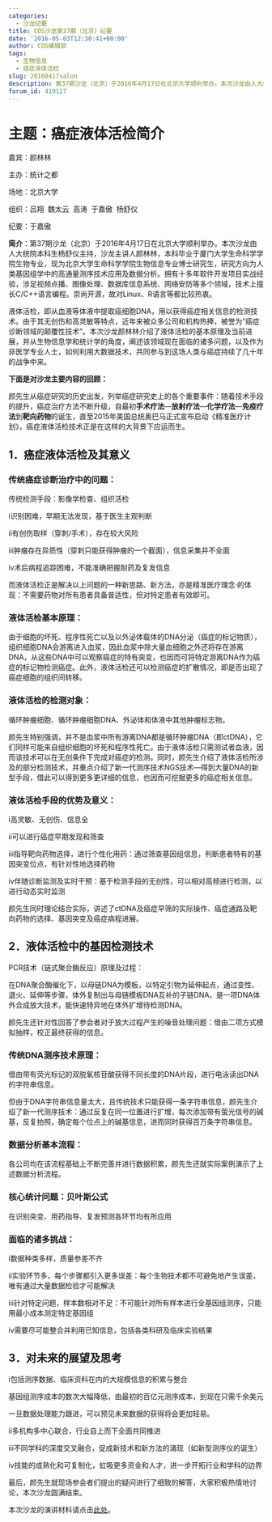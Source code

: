 ```yaml
---
categories:
  - 沙龙纪要
title: COS沙龙第37期（北京）纪要
date: '2016-05-03T12:30:41+00:00'
author: COS编辑部
tags:
  - 生物信息
  - 癌症液体活检
slug: 20160417salon
description: 第37期沙龙（北京）于2016年4月17日在北京大学顺利举办。本次沙龙由人大统院本科生杨舒仪主持，沙龙主讲人颜林林，本科毕业于厦门大学生命科学学院生物专业，现为北京大学生命科学学院生物信息专业博士研究生，研究方向为人类基因组学中的高通量测序技术应用及数据分析。拥有十多年软件开发项目实战经验，涉足视频点播、图像处理、数据库信息系统、网络安防等多个领域，技术上擅长C/C++语言编程。崇尚开源，故对Linux、R语言等都比较热衷。
forum_id: 419127
---
```


# 主题：癌症液体活检简介

嘉宾：颜林林

主办：统计之都

场地：北京大学

组织：吕翔  魏太云  高涛  于嘉傲  杨舒仪

纪要：于嘉傲

**简介**：第37期沙龙（北京）于2016年4月17日在北京大学顺利举办。本次沙龙由人大统院本科生杨舒仪主持，沙龙主讲人颜林林，本科毕业于厦门大学生命科学学院生物专业，现为北京大学生命科学学院生物信息专业博士研究生，研究方向为人类基因组学中的高通量测序技术应用及数据分析。拥有十多年软件开发项目实战经验，涉足视频点播、图像处理、数据库信息系统、网络安防等多个领域，技术上擅长C/C++语言编程。崇尚开源，故对Linux、R语言等都比较热衷。

液体活检，即从血液等体液中提取癌细胞DNA，用以获得癌症相关信息的检测技术。由于其无创伤和高灵敏等特点，近年来被众多公司和机构热捧，被誉为“癌症诊断领域的颠覆性技术”。本次沙龙颜林林介绍了液体活检的基本原理及当前进展，并从生物信息学和统计学的角度，阐述该领域现在面临的诸多问题，以及作为非医学专业人士，如何利用大数据技术，共同参与到这场人类与癌症持续了几十年的战争中来。

**下面是对沙龙主要内容的回顾：**

颜先生从癌症研究的历史出发，列举癌症研究史上的各个重要事件：随着技术手段的提升，癌症治疗方法不断升级，自最初**手术疗法**—**放射疗法**—**化学疗法**—**免疫疗法**到**靶向药物**的诞生，直至2015年美国总统奥巴马正式宣布启动《精准医疗计划》，癌症液体活检技术正是在这样的大背景下应运而生。

## 1．癌症液体活检及其意义

### 传统癌症诊断治疗中的问题：

传统检测手段：影像学检查、组织活检

ⅰ识别困难，早期无法发现，基于医生主观判断

ⅱ有创伤取样（穿刺/手术），存在较大风险

ⅲ肿瘤存在异质性（穿刺只能获得肿瘤的一个截面），信息采集并不全面

ⅳ术后病程追踪困难，不能准确把握耐药及复发信息

而液体活检正是解决以上问题的一种新思路、新方法，亦是精准医疗理念·的体现：不需要药物对所有患者具备普适性，但对特定患者有效即可。

### 液体活检基本原理：

由于细胞的坏死、程序性死亡以及以外泌体载体的DNA分泌（癌症的标记物质），组织细胞DNA会游离进入血浆，因此血浆中除大量血细胞之外还将存在游离DNA，从这些DNA中可以观察癌症的特有突变，也因而可将特定游离DNA作为癌症的标记物检测癌症。此外，液体活检还可以检测癌症的扩散情况，即是否出现了癌症细胞的组织间转移。

### 液体活检的检测对象：

循环肿瘤细胞、循环肿瘤细胞DNA、外泌体和体液中其他肿瘤标志物。

颜先生特别强调，并不是血浆中所有游离DNA都是循环肿瘤DNA（即ctDNA），它们同样可能来自组织细胞的坏死和程序性死亡。由于液体活检只需测试者血液，因而该技术可以在无创条件下完成对癌症的检测。同时，颜先生介绍了液体活检所涉及的部分检测技术，并重点介绍了新一代测序技术NGS技术—得到大量DNA的新型手段，借此可以得到更多更详细的信息，也因而可挖掘更多的癌症相关信息。

### 液体活检手段的优势及意义：

ⅰ高灵敏、无创伤、信息全

ⅱ可以进行癌症早期发现和筛查

ⅲ指导靶向药物选择，进行个性化用药：通过筛查基因组信息，判断患者特有的基因突变位点，有针对性地选择药物

ⅳ伴随诊断监测及实时干预：基于检测手段的无创性，可以相对高频进行检测，以进行动态实时监测

颜先生同时理论结合实际，讲述了ctDNA及癌症早筛的实际操作、癌症通路及靶向药物的选择、基因突变及癌症病程进展。

## 2．液体活检中的基因检测技术

PCR技术（链式聚合酶反应）原理及过程：

在DNA聚合酶催化下，以母链DNA为模板，以特定引物为延伸起点，通过变性、退火、延伸等步骤，体外复制出与母链模板DNA互补的子链DNA，是一项DNA体外合成放大技术，能快速特异地在体外扩增待检测DNA。

颜先生还针对性回答了参会者对于放大过程产生的噪音处理问题：借由二项方式模拟抽样，校正最终获得的信息。

### 传统DNA测序技术原理：

借由带有荧光标记的双脱氧核苷酸获得不同长度的DNA片段，进行电泳读出DNA的字符串信息。

但由于DNA字符串信息量太大，且传统技术只能获得一条字符串信息，颜先生介绍了新一代测序技术：通过反复在同一位置进行扩增，每次添加带有萤光信号的碱基，反复拍照，确定每个位点上的碱基信息，进而同时获得百万条字符串信息。

### 数据分析基本流程：

各公司均在该流程基础上不断完善并进行数据积累，颜先生还就实际案例演示了上述数据分析流程。

### 核心统计问题：贝叶斯公式

在识别突变、用药指导、复发预测各环节均有所应用

### 面临的诸多挑战：

ⅰ数据种类多样，质量参差不齐

ⅱ实验环节多，每个步骤都引入更多误差：每个生物技术都不可避免地产生误差，唯有通过大量数据检验才可能解决

ⅲ针对特定问题，样本数相对不足：不可能针对所有样本进行全基因组测序，只能用最小成本测定特定基因组

ⅳ需要尽可能整合并利用已知信息，包括各类科研及临床实验结果

## 3．对未来的展望及思考

ⅰ包括测序数据、临床资料在内的大规模信息的积累与整合

基因组测序成本的数次大幅降低，由最初的百亿元测序成本，到现在只需千余美元

一旦数据处理能力跟进，可以预见未来数据的获得将会更加轻易。

ⅱ多机构多中心联合，行业自上而下全面共同推进

ⅲ不同学科的深度交叉融合，促成新技术和新方法的涌现（如新型测序仪的诞生）

ⅳ技能的成熟化和可复制化，虹吸更多资金和人才，进一步开拓行业和学科的边界

最后，颜先生就现场参会者们提出的疑问进行了细致的解答，大家积极热情地讨论，本次沙龙圆满结束。

本次沙龙的演讲材料请点击[此处](http://pan.baidu.com/s/1kVRd1iR)。
